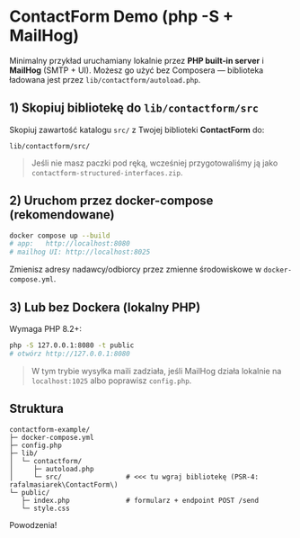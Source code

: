 # ContactForm Demo (php -S + MailHog)

Minimalny przykład uruchamiany lokalnie przez **PHP built‑in server** i **MailHog** (SMTP + UI).
Możesz go użyć bez Composera — biblioteka ładowana jest przez `lib/contactform/autoload.php`.

## 1) Skopiuj bibliotekę do `lib/contactform/src`

Skopiuj zawartość katalogu `src/` z Twojej biblioteki **ContactForm** do:
```
lib/contactform/src/
```

> Jeśli nie masz paczki pod ręką, wcześniej przygotowaliśmy ją jako `contactform-structured-interfaces.zip`.

## 2) Uruchom przez docker-compose (rekomendowane)

```bash
docker compose up --build
# app:   http://localhost:8080
# mailhog UI: http://localhost:8025
```

Zmienisz adresy nadawcy/odbiorcy przez zmienne środowiskowe w `docker-compose.yml`.

## 3) Lub bez Dockera (lokalny PHP)

Wymaga PHP 8.2+:
```bash
php -S 127.0.0.1:8080 -t public
# otwórz http://127.0.0.1:8080
```

> W tym trybie wysyłka maili zadziała, jeśli MailHog działa lokalnie na `localhost:1025` albo poprawisz `config.php`.

## Struktura

```
contactform-example/
├─ docker-compose.yml
├─ config.php
├─ lib/
│  └─ contactform/
│     ├─ autoload.php
│     └─ src/                # <<< tu wgraj bibliotekę (PSR-4: rafalmasiarek\ContactForm\)
└─ public/
   ├─ index.php              # formularz + endpoint POST /send
   └─ style.css
```

Powodzenia!
